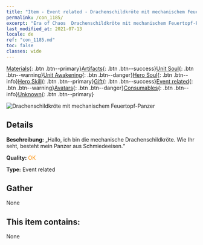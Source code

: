 ```yaml
---
title: "Item - Event related - Drachenschildkröte mit mechanischem Feuertopf-Panzer"
permalink: /con_1185/
excerpt: "Era of Chaos  Drachenschildkröte mit mechanischem Feuertopf-Panzer"
last_modified_at: 2021-07-13
locale: de
ref: "con_1185.md"
toc: false
classes: wide
---
```

 [Materials](/ItemsDE/){: .btn .btn--primary}[Artifacts](/ItemsDE/Artifacts/){: .btn .btn--success}[Unit Soul](/ItemsDE/UnitSoul/){: .btn .btn--warning}[Unit Awakening](/ItemsDE/UnitAwakening/){: .btn .btn--danger}[Hero Soul](/ItemsDE/HeroSoul/){: .btn .btn--info}[Hero Skill](/ItemsDE/HeroSkill/){: .btn .btn--primary}[Gift](/ItemsDE/Gift/){: .btn .btn--success}[Event related](/ItemsDE/Events/){: .btn .btn--warning}[Avatars](/ItemsDE/Avatars/){: .btn .btn--danger}[Consumables](/ItemsDE/Consumables/){: .btn .btn--info}[Unknown](/ItemsDE/Unknown/){: .btn .btn--primary}

 ![Drachenschildkröte mit mechanischem Feuertopf-Panzer](/images/t/i_81512231.png)

## Details
 **Beschreibung:** „Hallo, ich bin die mechanische Drachenschildkröte. Wie Ihr seht, besteht mein Panzer aus Schmiedeeisen.“

 **Quality:** <span style="color: #FF8C00">OK</span>

 **Type:** Event related

## Gather

  None

## This item contains:

  None

